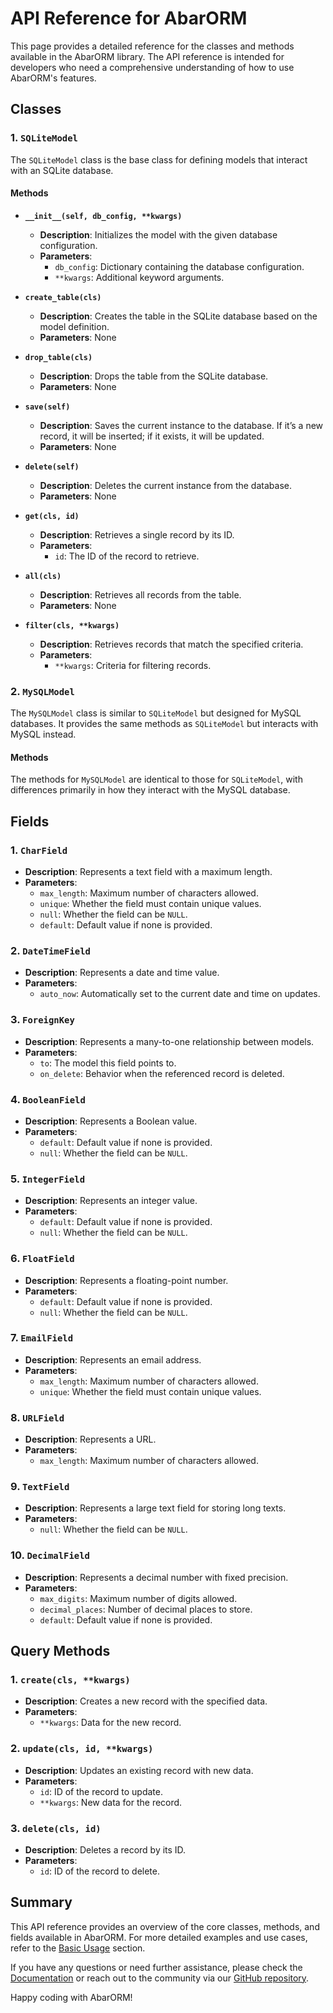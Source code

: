 # API Reference for AbarORM

This page provides a detailed reference for the classes and methods available in the AbarORM library. The API reference is intended for developers who need a comprehensive understanding of how to use AbarORM's features.

## Classes

### 1. `SQLiteModel`

The `SQLiteModel` class is the base class for defining models that interact with an SQLite database.

#### Methods

- **`__init__(self, db_config, **kwargs)`**
  - **Description**: Initializes the model with the given database configuration.
  - **Parameters**:
    - `db_config`: Dictionary containing the database configuration.
    - `**kwargs`: Additional keyword arguments.
  
- **`create_table(cls)`**
  - **Description**: Creates the table in the SQLite database based on the model definition.
  - **Parameters**: None

- **`drop_table(cls)`**
  - **Description**: Drops the table from the SQLite database.
  - **Parameters**: None

- **`save(self)`**
  - **Description**: Saves the current instance to the database. If it’s a new record, it will be inserted; if it exists, it will be updated.
  - **Parameters**: None

- **`delete(self)`**
  - **Description**: Deletes the current instance from the database.
  - **Parameters**: None

- **`get(cls, id)`**
  - **Description**: Retrieves a single record by its ID.
  - **Parameters**:
    - `id`: The ID of the record to retrieve.

- **`all(cls)`**
  - **Description**: Retrieves all records from the table.
  - **Parameters**: None

- **`filter(cls, **kwargs)`**
  - **Description**: Retrieves records that match the specified criteria.
  - **Parameters**:
    - `**kwargs`: Criteria for filtering records.

### 2. `MySQLModel`

The `MySQLModel` class is similar to `SQLiteModel` but designed for MySQL databases. It provides the same methods as `SQLiteModel` but interacts with MySQL instead.

#### Methods

The methods for `MySQLModel` are identical to those for `SQLiteModel`, with differences primarily in how they interact with the MySQL database.

## Fields

### 1. `CharField`

- **Description**: Represents a text field with a maximum length.
- **Parameters**:
  - `max_length`: Maximum number of characters allowed.
  - `unique`: Whether the field must contain unique values.
  - `null`: Whether the field can be `NULL`.
  - `default`: Default value if none is provided.

### 2. `DateTimeField`

- **Description**: Represents a date and time value.
- **Parameters**:
  - `auto_now`: Automatically set to the current date and time on updates.

### 3. `ForeignKey`

- **Description**: Represents a many-to-one relationship between models.
- **Parameters**:
  - `to`: The model this field points to.
  - `on_delete`: Behavior when the referenced record is deleted.

### 4. `BooleanField`

- **Description**: Represents a Boolean value.
- **Parameters**:
  - `default`: Default value if none is provided.
  - `null`: Whether the field can be `NULL`.

### 5. `IntegerField`

- **Description**: Represents an integer value.
- **Parameters**:
  - `default`: Default value if none is provided.
  - `null`: Whether the field can be `NULL`.

### 6. `FloatField`

- **Description**: Represents a floating-point number.
- **Parameters**:
  - `default`: Default value if none is provided.
  - `null`: Whether the field can be `NULL`.

### 7. `EmailField`

- **Description**: Represents an email address.
- **Parameters**:
  - `max_length`: Maximum number of characters allowed.
  - `unique`: Whether the field must contain unique values.

### 8. `URLField`

- **Description**: Represents a URL.
- **Parameters**:
  - `max_length`: Maximum number of characters allowed.

### 9. `TextField`

- **Description**: Represents a large text field for storing long texts.
- **Parameters**:
  - `null`: Whether the field can be `NULL`.

### 10. `DecimalField`

- **Description**: Represents a decimal number with fixed precision.
- **Parameters**:
  - `max_digits`: Maximum number of digits allowed.
  - `decimal_places`: Number of decimal places to store.
  - `default`: Default value if none is provided.

## Query Methods

### 1. `create(cls, **kwargs)`

- **Description**: Creates a new record with the specified data.
- **Parameters**:
  - `**kwargs`: Data for the new record.

### 2. `update(cls, id, **kwargs)`

- **Description**: Updates an existing record with new data.
- **Parameters**:
  - `id`: ID of the record to update.
  - `**kwargs`: New data for the record.

### 3. `delete(cls, id)`

- **Description**: Deletes a record by its ID.
- **Parameters**:
  - `id`: ID of the record to delete.

## Summary

This API reference provides an overview of the core classes, methods, and fields available in AbarORM. For more detailed examples and use cases, refer to the [Basic Usage](basic_usage.md) section.

If you have any questions or need further assistance, please check the [Documentation](index.md) or reach out to the community via our [GitHub repository](https://github.com/prodbygodfather/abarorm).

Happy coding with AbarORM!
